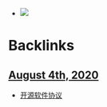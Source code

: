 - ![](https://firebasestorage.googleapis.com/v0/b/firescript-577a2.appspot.com/o/imgs%2Fapp%2Flxyer%2FNiw_AYy8fa.png?alt=media&token=eed3a380-ee45-4f90-b96e-aa16198584cb)

# Backlinks
## [August 4th, 2020](<August 4th, 2020.md>)
- [开源软件协议](<开源软件协议.md>)

